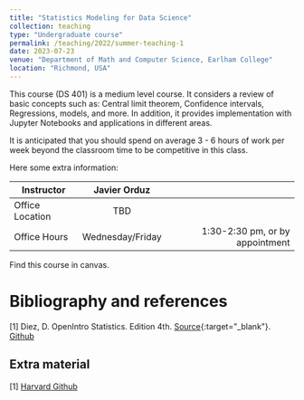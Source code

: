 ```yaml
---
title: "Statistics Modeling for Data Science"
collection: teaching
type: "Undergraduate course"
permalink: /teaching/2022/summer-teaching-1
date: 2023-07-23
venue: "Department of Math and Computer Science, Earlham College"
location: "Richmond, USA"
---
```



This course (DS 401) is a medium  level course.
It considers a review of basic 
concepts such as: Central limit theorem, 
Confidence intervals, Regressions, models, and more.
In addition, it provides implementation with Jupyter Notebooks
and applications in different areas. 

It is anticipated that you should spend on average 3 - 6 hours of work per week beyond the classroom time to be competitive in this class. 
<!-- [BU website](https://tinyurl.com/yhgalmw6){:target="_blank"},  -->

Here some extra information:

| Instructor   |      Javier Orduz      |   |
|--------------------|:-----------------------:|----------------:|
| Office Location |  TBD |  |
| Office Hours |    Wednesday/Friday   |   1:30-2:30 pm, or by appointment |


Find this course in canvas.

# Bibliography and references
[1] Diez, D. OpenIntro Statistics. Edition 4th. [Source](https://www.openintro.org/book/os/){:target="_blank"}. [Github](https://github.com/OpenIntroStat/openintro-statistics)

## Extra material
[1] [Harvard Github](https://harvard-iacs.github.io/2019-CS109A/pages/materials.html)
